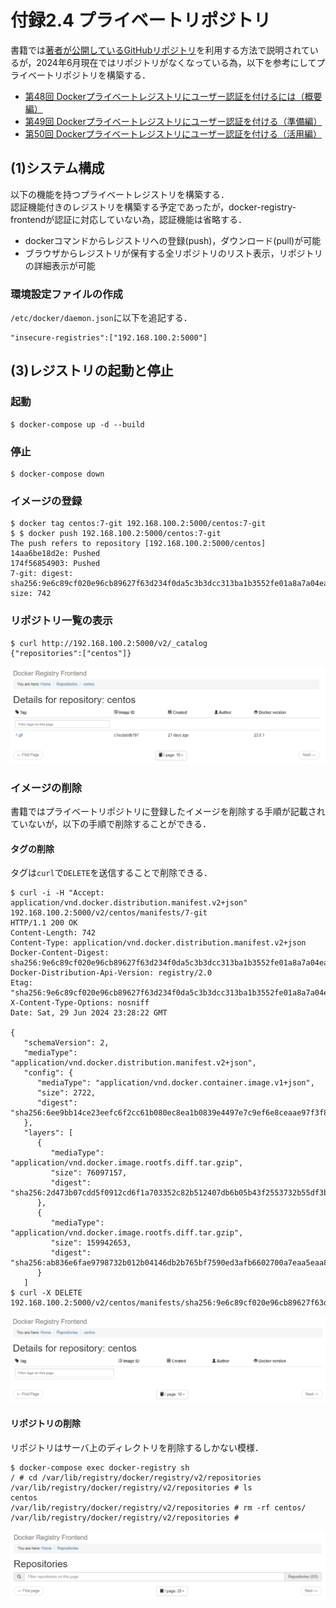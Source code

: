 # 付録2.4 プライベートリポジトリ

書籍では[著者が公開しているGitHubリポジトリ](https://github.com/takara9/registry)を利用する方法で説明されているが，2024年6月現在ではリポジトリがなくなっている為，以下を参考にしてプライベートリポジトリを構築する．

- [第48回 Dockerプライベートレジストリにユーザー認証を付けるには（概要編）](https://www.itmedia.co.jp/enterprise/articles/1709/25/news017.html)
- [第49回 Dockerプライベートレジストリにユーザー認証を付ける（準備編）](https://www.itmedia.co.jp/enterprise/articles/1710/02/news018.html)
- [第50回 Dockerプライベートレジストリにユーザー認証を付ける（活用編）](https://www.itmedia.co.jp/enterprise/articles/1710/16/news016.html)

## (1)システム構成

以下の機能を持つプライベートレジストリを構築する．  
認証機能付きのレジストリを構築する予定であったが，docker-registry-frontendが認証に対応していない為，認証機能は省略する．

- dockerコマンドからレジストリへの登録(push)，ダウンロード(pull)が可能
- ブラウザからレジストリが保有する全リポジトリのリスト表示，リポジトリの詳細表示が可能

### 環境設定ファイルの作成

`/etc/docker/daemon.json`に以下を追記する．

```
"insecure-registries":["192.168.100.2:5000"]
```

## (3)レジストリの起動と停止

### 起動
```
$ docker-compose up -d --build
```

### 停止

```
$ docker-compose down
```

### イメージの登録

```
$ docker tag centos:7-git 192.168.100.2:5000/centos:7-git
$ $ docker push 192.168.100.2:5000/centos:7-git
The push refers to repository [192.168.100.2:5000/centos]
14aa6be18d2e: Pushed
174f56854903: Pushed
7-git: digest: sha256:9e6c89cf020e96cb89627f63d234f0da5c3b3dcc313ba1b3552fe01a8a7a04ea size: 742
```

### リポジトリ一覧の表示

```
$ curl http://192.168.100.2:5000/v2/_catalog
{"repositories":["centos"]}
```

![docker-registry-frontend](./figures/docker-registry-frontend.png)

### イメージの削除

書籍ではプライベートリポジトリに登録したイメージを削除する手順が記載されていないが，以下の手順で削除することができる．

#### タグの削除

タグは`curl`で`DELETE`を送信することで削除できる．

```
$ curl -i -H "Accept: application/vnd.docker.distribution.manifest.v2+json" 192.168.100.2:5000/v2/centos/manifests/7-git
HTTP/1.1 200 OK
Content-Length: 742
Content-Type: application/vnd.docker.distribution.manifest.v2+json
Docker-Content-Digest: sha256:9e6c89cf020e96cb89627f63d234f0da5c3b3dcc313ba1b3552fe01a8a7a04ea
Docker-Distribution-Api-Version: registry/2.0
Etag: "sha256:9e6c89cf020e96cb89627f63d234f0da5c3b3dcc313ba1b3552fe01a8a7a04ea"
X-Content-Type-Options: nosniff
Date: Sat, 29 Jun 2024 23:28:22 GMT

{
   "schemaVersion": 2,
   "mediaType": "application/vnd.docker.distribution.manifest.v2+json",
   "config": {
      "mediaType": "application/vnd.docker.container.image.v1+json",
      "size": 2722,
      "digest": "sha256:6ee9bb14ce23eefc6f2cc61b080ec8ea1b0839e4497e7c9ef6e8ceaae97f3f86"
   },
   "layers": [
      {
         "mediaType": "application/vnd.docker.image.rootfs.diff.tar.gzip",
         "size": 76097157,
         "digest": "sha256:2d473b07cdd5f0912cd6f1a703352c82b512407db6b05b43f2553732b55df3bc"
      },
      {
         "mediaType": "application/vnd.docker.image.rootfs.diff.tar.gzip",
         "size": 159942653,
         "digest": "sha256:ab836e6fae9798732b012b04146db2b765bf7590ed3afb6602700a7eaa5eaa80"
      }
   ]
$ curl -X DELETE 192.168.100.2:5000/v2/centos/manifests/sha256:9e6c89cf020e96cb89627f63d234f0da5c3b3dcc313ba1b3552fe01a8a7a04ea
```

![docker-registry-frontend-tag-deleted](./figures/docker-registry-frontend-tag-deleted.png)

#### リポジトリの削除

リポジトリはサーバ上のディレクトリを削除するしかない模様．

```
$ docker-compose exec docker-registry sh
/ # cd /var/lib/registry/docker/registry/v2/repositories
/var/lib/registry/docker/registry/v2/repositories # ls
centos
/var/lib/registry/docker/registry/v2/repositories # rm -rf centos/
/var/lib/registry/docker/registry/v2/repositories # 
```

![docker-registry-frontend-repository-deleted](./figures/docker-registry-frontend-repository-deleted.png)
